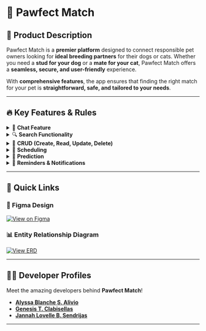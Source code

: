 # 🐾 Pawfect Match  

## 🌟 Product Description  
Pawfect Match is a **premier platform** designed to connect responsible pet owners looking for **ideal breeding partners** for their dogs or cats. Whether you need a **stud for your dog** or a **mate for your cat**, Pawfect Match offers a **seamless, secure, and user-friendly** experience.  

With **comprehensive features**, the app ensures that finding the right match for your pet is **straightforward, safe, and tailored to your needs**.  

---

## 🔥 Key Features & Rules  

<details>
  <summary>💬 <strong>Chat Feature</strong></summary>

  - Users must be **registered and logged in** to access the chat.  
  - Messages are **encrypted** to ensure **user privacy and security**.  
  - Only **verified pet profiles** can communicate.  
  - **No spam or unsolicited messages**—violators may be **banned**.  
  - Chat is **enabled only** when **both parties express interest**.  

</details>

<details>
  <summary>🔍 <strong>Search Functionality</strong></summary>

  - **Complete pet profiles** (breed, age, health info) are required before searching.  
  - Results will **only show pets** that match the user’s **search criteria** (breed, age, location, etc.).  
  - **Search filters** can be adjusted, but **core criteria** (breed, health, location) **must always be included**.  
  - Only pets in **good health** with **verified vaccinations** can be listed for matchmaking.  

</details>

<details>
  <summary>📝 <strong>CRUD (Create, Read, Update, Delete)</strong></summary>

  - Only **registered users with verified accounts** can create and update pet profiles.  
  - Profiles must have **honest and accurate information**—false details may lead to **removal or suspension**.  
  - Users **can only delete their own pet profiles**—deletions are **permanent**.  
  - Profile updates require **admin approval** for critical details like **breed or health status**.  
  - Admins **periodically review** pet profiles for **compliance with platform standards**.  

</details>

<details>
  <summary>📅 <strong>Scheduling</strong></summary>

  - Appointments must be scheduled **at least 48 hours in advance**.  
  - Users can’t schedule **more than one appointment per pet in 24 hours**, unless agreed upon.  
  - **Cancellations require 24-hour notice**—failure to comply may result in **penalties**.  
  - All meetings must **follow local breeding laws** and **health standards**.  

</details>

<details>
  <summary>🔮 <strong>Prediction</strong></summary>

  - Predictions are based on **user-provided data** (breed, health, age). Accuracy depends on **up-to-date information**.  
  - Predictions serve as **recommendations only**—owners should still **research and consult experts**.  
  - The **algorithm is updated regularly** for better accuracy.  
  - Users **aren't obligated** to follow predictions—**final decisions lie with pet owners**.  

</details>

<details>
  <summary>🔔 <strong>Reminders & Notifications</strong></summary>

  - Users can **opt in or out** of notifications (appointments, health reminders, updates).  
  - Notifications are sent via **in-app alerts, email, or SMS**, based on preferences.  
  - Users must **keep contact details updated** for timely alerts.  
  - Reminders are based on **user input** and can’t be changed without approval.  
  - Repeated **missed appointments** may lead to **account penalties**.  

</details>

---

## 🔗 Quick Links  

### 🎨 Figma Design  
[![View on Figma](https://img.shields.io/badge/Figma-Design-blue?style=for-the-badge&logo=figma)](https://www.figma.com/design/kCBz0xtZ5OmNyWHyL6bnDL/Pawfect-Match?node-id=0-1&t=VhLdwzYjh35VQNhM-1)  

### 📊 Entity Relationship Diagram  
[![View ERD](https://img.shields.io/badge/View%20ERD-Diagram-green?style=for-the-badge&logo=database)](https://online.visual-paradigm.com/share.jsp?id=333535313236382d32)  

---

## 👩‍💻 Developer Profiles  
Meet the amazing developers behind **Pawfect Match**!  

- **[Alyssa Blanche S. Alivio](https://github.com/OliGwapa)**  
- **[Genesis T. Clabisellas](https://github.com/clabisellasg)**  
- **[Jannah Lovelle B. Sendrijas](https://github.com/jannahlovelle)**  

---

